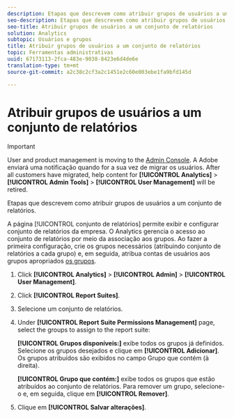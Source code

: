 ```yaml
---
description: Etapas que descrevem como atribuir grupos de usuários a um conjunto de relatórios.
seo-description: Etapas que descrevem como atribuir grupos de usuários a um conjunto de relatórios.
seo-title: Atribuir grupos de usuários a um conjunto de relatórios
solution: Analytics
subtopic: Usuários e grupos
title: Atribuir grupos de usuários a um conjunto de relatórios
topic: Ferramentas administrativas
uuid: 67173113-2fca-483e-9038-8423e6d4de6e
translation-type: tm+mt
source-git-commit: a2c38c2cf3a2c1451e2c60e003ebe1fa9bfd145d

---
```



# Atribuir grupos de usuários a um conjunto de relatórios

>[!IMPORTANT]
>
>User and product management is moving to the [Admin Console](https://helpx.adobe.com/enterprise/using/admin-console.html). A Adobe enviará uma notificação quando for a sua vez de migrar os usuários. After all customers have migrated, help content for **[!UICONTROL Analytics]** &gt; **[!UICONTROL Admin Tools]** &gt; **[!UICONTROL User Management]** will be retired.

Etapas que descrevem como atribuir grupos de usuários a um conjunto de relatórios.

A página [!UICONTROL conjunto de relatórios] permite exibir e configurar conjunto de relatórios da empresa. O Analytics gerencia o acesso ao conjunto de relatórios por meio da associação aos grupos. Ao fazer a primeira configuração, crie os grupos necessários (atribuindo conjunto de relatórios a cada grupo) e, em seguida, atribua contas de usuários aos grupos apropriados [os grupos](/help/admin/user-management2/c-user-groups/groups.md).

1. Click **[!UICONTROL Analytics]** &gt; **[!UICONTROL Admin]** &gt; **[!UICONTROL User Management]**.
1. Click **[!UICONTROL Report Suites]**.
1. Selecione um conjunto de relatórios.
1. Under **[!UICONTROL Report Suite Permissions Management]** page, select the groups to assign to the report suite:

   **[!UICONTROL Grupos disponíveis:]** exibe todos os grupos já definidos. Selecione os grupos desejados e clique em **[!UICONTROL Adicionar]**. Os grupos atribuídos são exibidos no campo Grupo que contém (à direita).

   **[!UICONTROL Grupo que contém:]** exibe todos os grupos que estão atribuídos ao conjunto de relatórios. Para remover um grupo, selecione-o e, em seguida, clique em **[!UICONTROL Remover]**.
1. Clique em **[!UICONTROL Salvar alterações]**.
